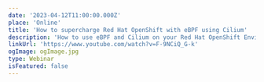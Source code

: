 ```yaml
---
date: '2023-04-12T11:00:00.000Z'
place: 'Online'
title: 'How to supercharge Red Hat OpenShift with eBPF using Cilium'
description: 'How to use eBPF and Cilium on your Red Hat OpenShift Environment'
linkUrl: 'https://www.youtube.com/watch?v=F-9NCiQ_G-k'
ogImage: ogImage.jpg
type: Webinar
isFeatured: false
---
```


